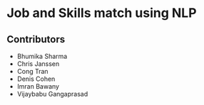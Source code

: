 # Job and Skills match using NLP

## Contributors

-	Bhumika Sharma
-	Chris Janssen
-	Cong Tran
- Denis Cohen
-	Imran Bawany
-	Vijaybabu Gangaprasad

